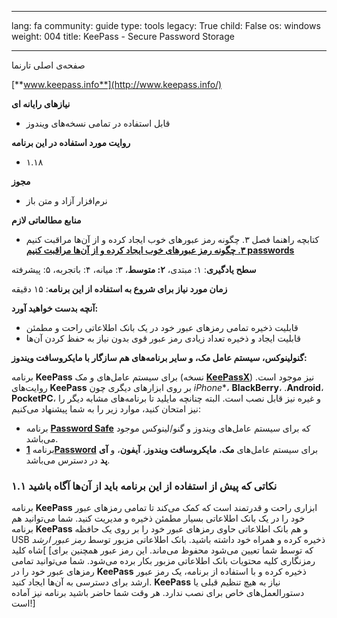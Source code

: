 

---

lang: fa
community: guide
type: tools
legacy: True
child: False
os: windows
weight: 004
title: KeePass - Secure Password Storage

---

صفحه‌ی اصلی تارنما

[**www.keepass.info**](http://www.keepass.info/)


**نیازهای رایانه ای**

- قابل استفاده در تمامی نسخه‌های ویندوز


**روایت مورد استفاده در این برنامه**

- ۱.۱۸


**مجوز**

- نرم‌افزار آزاد و متن باز


**منابع مطالعاتی لازم**

- کتابچه راهنما فصل ۳. چگونه رمز عبورهای خوب ایجاد کرده و از آن‌ها مراقبت کنیم [**۳. چگونه رمز عبورهای خوب ایجاد کرده و از آن‌ها مراقبت کنیم passwords**](chapter-3)

**سطح یادگیری**: ۱: مبتدی، **۲: متوسط**، ۳: میانه، ۴: باتجربه، ۵:‌ پیشرفته

**زمان مورد نیاز برای شروع به استفاده از این برنامه**: ۱۵ دقیقه



**آنچه بدست خواهید آورد:** 

- قابلیت ذخیره تمامی رمزهای عبور خود در یک بانک اطلاعاتی راحت و مطمئن
- قابلیت ایجاد و ذخیره تعداد زیادی رمز عبور قوی بدون نیاز به حفظ کردن آن‌ها


**گنولینوکس، سیستم عامل مک، و سایر برنامه‌های هم سازگار با مایکروسافت ویندوز:**

برنامه **KeePass** برای سیستم عامل‌های و مک (نسخه [**KeePassX**](http://www.keepassx.org/)) نیز موجود است. روایت‌های **KeePass** بر روی ابزارهای دیگری چون *iPhone**، **BlackBerry**، .**Android**، **PocketPC**، و غیره نیز قابل نصب است. البته چنانچه مایلید تا برنامه‌های مشابه دیگر را نیز امتحان کنید، موارد زیر را به شما پیشنهاد می‌کنیم: 

- برنامه [**Password Safe**](http://passwordsafe.sourceforge.net/) که برای سیستم عامل‌های ویندوز و گنو/لینوکس موجود می‌باشد.
- برنامه [**1Password**](http://agilewebsolutions.com/products/1Password) برای سیستم عامل‌های **مک**، **مایکروسافت ویندوز**، **آیفون**، و **آی پد** در دسترس می‌باشد.


### ۱.۱ نکاتی که پیش از استفاده از این برنامه باید از آن‌ها آگاه باشید ###

برنامه **KeePass** ابزاری راحت و قدرتمند است که کمک می‌کند تا تمامی رمزهای عبور خود را در یک بانک اطلاعاتی بسیار مطمئن ذخیره و مدیریت کنید. شما می‌توانید هم برنامه **KeePass** و هم بانک اطلاعاتی حاوی رمزهای عبور خود را بر روی یک حافظه USB ذخیره کرده و همراه خود داشته باشید. بانک اطلاعاتی مزبور توسط *رمز عبور ارشد* ]شاه کلید [که توسط شما تعیین می‌شود محفوظ می‌ماند. این رمز عبور همچنین برای رمزنگاری کلیه محتویات بانک اطلاعاتی مزبور بکار برده می‌شود. شما می‌توانید تمامی رمزهای عبور خود را در **KeePass** ذخیره کرده و با استفاده از برنامه، یک رمز عبور ارشد برای دسترسی به آن‌ها ایجاد کنید. **KeePass** نیاز به هیچ تنظیم قبلی یا دستورالعمل‌های خاص برای نصب ندارد. هر وقت شما حاضر باشید برنامه نیز آماده است!]


